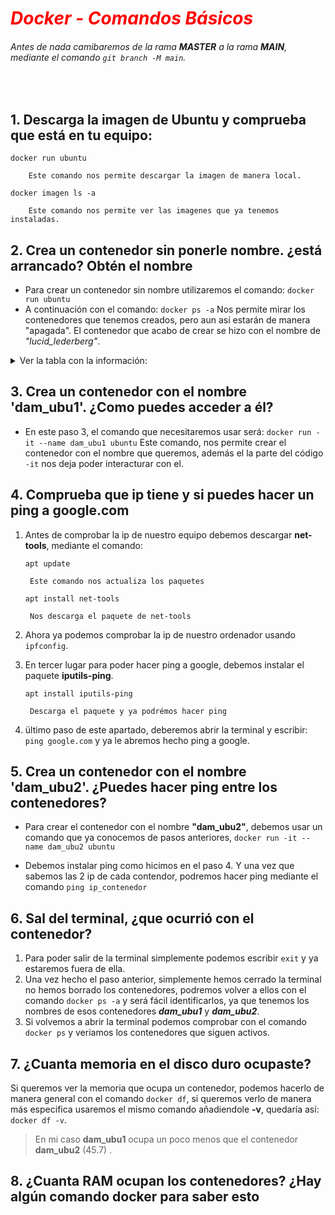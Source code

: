 # <font color="red"> ***Docker - Comandos Básicos***  </font>

###### Antes de nada camibaremos de la rama **MASTER** a la rama **MAIN**, mediante el comando `git branch -M main`.


<br>

## 1. Descarga la imagen de Ubuntu y comprueba que está en tu equipo:

`docker run ubuntu` 

        Este comando nos permite descargar la imagen de manera local.
`docker imagen ls -a`

        Este comando nos permite ver las imagenes que ya tenemos instaladas.


## 2. Crea un contenedor sin ponerle nombre. ¿está arrancado? Obtén el nombre

- Para crear un contenedor sin nombre utilizaremos el comando: `docker run ubuntu`
- A continuación con el comando: `docker ps -a` Nos permite mirar los contenedores que tenemos creados, pero aun así estarán de manera "apagada". El contenedor que acabo de crear se hizo con el nombre de *"lucid_lederberg"*.

<details><summary>Ver la tabla con la información:</summary>

|CONTAINER ID|IMAGE|COMMAND|CREATED|STATUS|PORTS|NAMES|
|------|------|------|------|------|------|------|
|8b4cb45a7762|ubuntu|"/bin/bash" |5 seconds ago|Exited (0) 4 minutes ago||lucid_lederberg|

</details>


## 3. Crea un contenedor con el nombre 'dam_ubu1'. ¿Como puedes acceder a él?
        
*   En este paso 3, el comando que necesitaremos usar será: `docker run -it --name dam_ubu1 ubuntu` Este comando, nos permite crear el contenedor con el nombre que queremos, además el la parte del código `-it` nos deja poder interacturar con el.

## 4. Comprueba que ip tiene y si puedes hacer un ping a google.com

1. Antes de comprobar la ip de nuestro equipo debemos descargar **net-tools**, mediante el comando:

    `apt update`
        
        Este comando nos actualiza los paquetes

    `apt install net-tools`

        Nos descarga el paquete de net-tools
2. Ahora ya podemos comprobar la ip de nuestro ordenador usando `ipfconfig`.
3. En tercer lugar para poder hacer ping a google, debemos instalar el paquete **iputils-ping**.

    `apt install iputils-ping`

        Descarga el paquete y ya podrémos hacer ping   


4. ültimo paso de este apartado, deberemos abrir la terminal y escribir: `ping google.com` y ya le abremos hecho ping a google.

## 5. Crea un contenedor con el nombre 'dam_ubu2'. ¿Puedes hacer ping entre los contenedores?

- Para crear el contenedor con el nombre **"dam_ubu2"**, debemos usar un comando que ya conocemos de pasos anteriores, `docker run -it --name dam_ubu2 ubuntu`

- Debemos instalar ping como hicimos en el paso 4. Y una vez que sabemos las 2 ip de cada contendor, podremos hacer ping mediante el comando `ping ip_contenedor`


## 6. Sal del terminal, ¿que ocurrió con el contenedor?

1. Para poder salir de la terminal simplemente podemos escribir `exit` y ya estaremos fuera de ella.
2. Una vez hecho el paso anterior, simplemente hemos cerrado la terminal no hemos borrado los contenedores, podremos volver a ellos con el comando `docker ps -a` y será fácil identificarlos, ya que tenemos los nombres de esos contenedores ***dam_ubu1*** y ***dam_ubu2***.
3. Si volvemos a abrir la terminal podemos comprobar con el comando `docker ps` y veriamos los contenedores que siguen activos.


## 7. ¿Cuanta memoria en el disco duro ocupaste?

Si queremos ver la memoria que ocupa un contenedor, podemos hacerlo de manera general con el comando `docker df`, si queremos verlo de manera más especifica usaremos el mismo comando añadiendole **-v**, quedaría así: `docker df -v`.

> En mi caso **dam_ubu1** ocupa un poco menos que el contenedor **dam_ubu2** (45.7) .

## 8. ¿Cuanta RAM ocupan los contenedores? ¿Hay algún comando docker para saber esto

